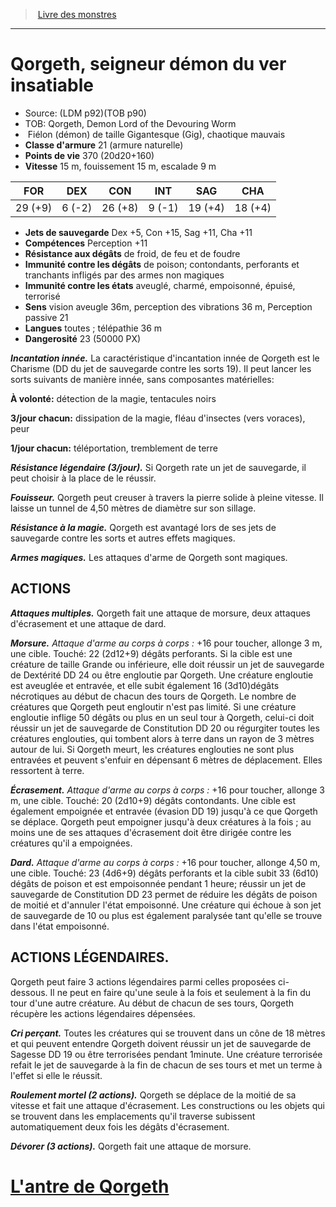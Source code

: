 ﻿> [Livre des monstres](tome_of_beasts.md)

---

# Qorgeth, seigneur démon du ver insatiable

- Source: (LDM p92)(TOB p90)
- TOB: Qorgeth, Demon Lord of the Devouring Worm
-  Fiélon (démon) de taille Gigantesque (Gig), chaotique mauvais
- **Classe d'armure** 21 (armure naturelle)
- **Points de vie** 370 (20d20+160)
- **Vitesse** 15 m, fouissement 15 m, escalade 9 m

|FOR|DEX|CON|INT|SAG|CHA|
|---|---|---|---|---|---|
|29 (+9)|6 (-2)|26 (+8)|9 (-1)|19 (+4)|18 (+4)|

- **Jets de sauvegarde** Dex +5, Con +15, Sag +11, Cha +11
- **Compétences** Perception +11
- **Résistance aux dégâts** de froid, de feu et de foudre
- **Immunité contre les dégâts** de poison; contondants, perforants et tranchants infligés par des armes non magiques
- **Immunité contre les états** aveuglé, charmé, empoisonné, épuisé, terrorisé
- **Sens** vision aveugle 36m, perception des vibrations 36 m, Perception passive 21
- **Langues** toutes ; télépathie 36 m
- **Dangerosité** 23 (50000 PX)

**_Incantation innée._** La caractéristique d'incantation innée de Qorgeth est le Charisme (DD du jet de sauvegarde contre les sorts 19). Il peut lancer les sorts suivants de manière innée, sans composantes matérielles:

**À volonté:** détection de la magie, tentacules noirs

**3/jour chacun:** dissipation de la magie, fléau d'insectes (vers voraces), peur

**1/jour chacun:** téléportation, tremblement de terre

**_Résistance légendaire (3/jour)._** Si Qorgeth rate un jet de sauvegarde, il peut choisir à la place de le réussir.

**_Fouisseur._** Qorgeth peut creuser à travers la pierre solide à pleine vitesse. Il laisse un tunnel de 4,50 mètres de diamètre sur son sillage.

**_Résistance à la magie._** Qorgeth est avantagé lors de ses jets de sauvegarde contre les sorts et autres effets magiques.

**_Armes magiques._** Les attaques d'arme de Qorgeth sont magiques.

## ACTIONS

**_Attaques multiples._** Qorgeth fait une attaque de morsure, deux attaques d'écrasement et une attaque de dard.

**_Morsure._** _Attaque d'arme au corps à corps :_ +16 pour toucher, allonge 3 m, une cible. Touché: 22 (2d12+9) dégâts perforants. Si la cible est une créature de taille Grande ou inférieure, elle doit réussir un jet de sauvegarde de Dextérité DD 24 ou être engloutie par Qorgeth. Une créature engloutie est aveuglée et entravée, et elle subit également 16 (3d10)dégâts nécrotiques au début de chacun des tours de Qorgeth. Le nombre de créatures que Qorgeth peut engloutir n'est pas limité. Si une créature engloutie inflige 50 dégâts ou plus en un seul tour à Qorgeth, celui-ci doit réussir un jet de sauvegarde de Constitution DD 20 ou régurgiter toutes les créatures englouties, qui tombent alors à terre dans un rayon de 3 mètres autour de lui. Si Qorgeth meurt, les créatures englouties ne sont plus entravées et peuvent s'enfuir en dépensant 6 mètres de déplacement. Elles ressortent à terre.

**_Écrasement._** _Attaque d'arme au corps à corps :_ +16 pour toucher, allonge 3 m, une cible. Touché: 20 (2d10+9) dégâts contondants. Une cible est également empoignée et entravée (évasion DD 19) jusqu'à ce que Qorgeth se déplace. Qorgeth peut empoigner jusqu'à deux créatures à la fois ; au moins une de ses attaques d'écrasement doit être dirigée contre les créatures qu'il a empoignées.

**_Dard._** _Attaque d'arme au corps à corps :_ +16 pour toucher, allonge 4,50 m, une cible. Touché: 23 (4d6+9) dégâts perforants et la cible subit 33 (6d10) dégâts de poison et est empoisonnée pendant 1 heure; réussir un jet de sauvegarde de Constitution DD 23 permet de réduire les dégâts de poison de moitié et d'annuler l'état empoisonné. Une créature qui échoue à son jet de sauvegarde de 10 ou plus est également paralysée tant qu'elle se trouve dans l'état empoisonné.

## ACTIONS LÉGENDAIRES.

Qorgeth peut faire 3 actions légendaires parmi celles proposées ci- dessous. Il ne peut en faire qu'une seule à la fois et seulement à la fin du tour d'une autre créature. Au début de chacun de ses tours, Qorgeth récupère les actions légendaires dépensées.

**_Cri perçant._** Toutes les créatures qui se trouvent dans un cône de 18 mètres et qui peuvent entendre Qorgeth doivent réussir un jet de sauvegarde de Sagesse DD 19 ou être terrorisées pendant 1minute. Une créature terrorisée refait le jet de sauvegarde à la fin de chacun de ses tours et met un terme à l'effet si elle le réussit.

**_Roulement mortel (2 actions)._** Qorgeth se déplace de la moitié de sa vitesse et fait une attaque d'écrasement. Les constructions ou les objets qui se trouvent dans les emplacements qu'il traverse subissent automatiquement deux fois les dégâts d'écrasement.

**_Dévorer (3 actions)._** Qorgeth fait une attaque de morsure.

# [L'antre de Qorgeth](tome_of_beasts_lantre_de_qorgeth.md)

